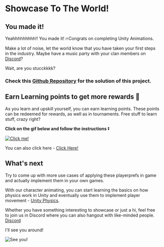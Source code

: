 # Showcase To The World!

## You made it!

Yeahhhhhhhhh!! You made it! 🔥Congrats on completing Unity Animations. 

Make a lot of noise, let the world know that you have taken your first steps in the industry. Maybe have a music party with your clan members on [Discord](https://discord.com/invite/R4hfXhsWjN)?

Wait, are you stucckkkk?
### Check this [Github Repository](https://github.com/outscal/Unity-Animation/tree/SolutionStatement) for the solution of this project.

## Earn Learning points to get more rewards 🎁

As you learn and upskill yourself, you can earn learning points. These points can be redeemed for rewards, as well as in tournaments. Free stuff to learn stuff, crazy right?

**Click on the gif below and follow the instructions** ⏬

[![Click me!](https://media.giphy.com/media/zz1v8vjwQwTja/giphy.gif)](https://academy.outscal.com/welcome/build-in-public/assignments)

You can also click here - [Click Here!](https://academy.outscal.com/welcome/build-in-public/assignments)

## What's next

Try to come up with more use cases of applying these playerprefs in game and actually implement them in your own games.

With our character animating, you can start learning the basics on how physics work in Unity and eventually use them to implement player movement - [Unity Physics](https://academy.outscal.com/unity-physics/).

Whether you have something interesting to showcase or just a hi, feel free to join us in Discord where you can also hangout with like-minded people. [Discord](https://discord.com/invite/R4hfXhsWjN)

I'll see you around!

![See you!](https://media.giphy.com/media/hcmywq5FGfoCA/giphy.gif)



